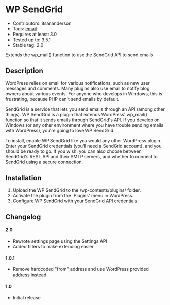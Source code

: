 WP SendGrid
===========
* Contributors: itsananderson
* Tags: [email](http://wordpress.org/extend/plugins/tags/email)
* Requires at least: 3.0
* Tested up to: 3.5.1
* Stable tag: 2.0

Extends the wp_mail() function to use the SendGrid API to send emails

Description
-----------

WordPress relies on email for various notifications, such as new user messages and comments. Many plugins also use email to notify blog owners about various events. For anyone who develops in Windows, this is frustrating, because PHP can't send emails by default.

SendGrid is a service that lets you send emails through an API (among other things). WP SendGrid is a plugin that extends WordPress' wp_mail() function so that it sends emails through SendGrid's API. If you develop on Windows (or any other environment where you have trouble sending emails with WordPress), you're going to love WP SendGrid.

To install, enable WP SendGrid like you would any other WordPress plugin. Enter your SendGrid credentials (you'll need a SendGrid account), and you should be ready to go. If you wish, you can also choose between SendGrid's REST API and their SMTP servers, and whether to connect to SendGrid using a secure connection.

Installation
------------

1. Upload the WP SendGrid to the /wp-contents/plugins/ folder.
1. Activate the plugin from the 'Plugins' menu in WordPress.
1. Configure WP SendGrid with your SendGrid API credentials.

Changelog
---------

#### 2.0 ####
* Rewrote settings page using the Settings API
* Added filters to make extending easier

#### 1.0.1 ####
* Remove hardcoded "from" address and use WordPress provided address instead

#### 1.0 ####
* Initial release
